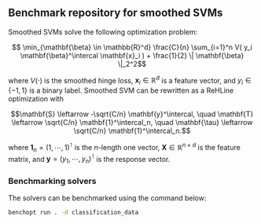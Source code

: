 ## Benchmark repository for smoothed SVMs

Smoothed SVMs solve the following optimization problem:
```math
  \min_{\mathbf{\beta} \in \mathbb{R}^d} \frac{C}{n} \sum_{i=1}^n V( y_i \mathbf{\beta}^\intercal \mathbf{x}_i ) + \frac{1}{2} \| \mathbf{\beta} \|_2^2
```
where $V(\cdot)$ is the smoothed hinge loss, $\mathbf{x}_i \in \mathbb{R}^d$ is a feature vector, and $y_i \in \{-1, 1\}$ is a binary label. Smoothed SVM can be rewritten as a ReHLine optimization with
```math
\mathbf{S} \leftarrow -\sqrt{C/n} \mathbf{y}^\intercal, \quad
\mathbf{T} \leftarrow \sqrt{C/n} \mathbf{1}^\intercal_n, \quad
\mathbf{\tau} \leftarrow \sqrt{C/n} \mathbf{1}^\intercal_n.
```
where $\mathbf{1}_n = (1, \cdots, 1)^\intercal$ is the $n$-length one vector, $\mathbf{X} \in \mathbb{R}^{n \times d}$ is the feature matrix, and $\mathbf{y} = (y_1, \cdots, y_n)^\intercal$ is the response vector.
### Benchmarking solvers

The solvers can be benchmarked using the command below:

```bash
benchopt run . -d classification_data
```
